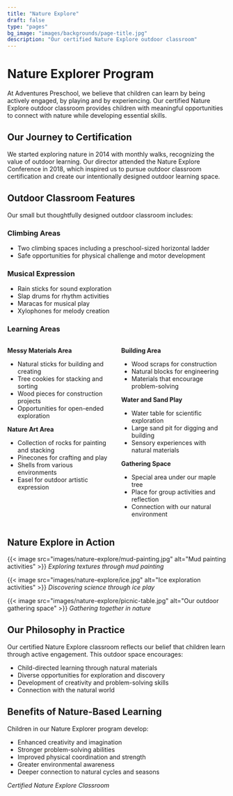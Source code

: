 ```yaml
---
title: "Nature Explore"
draft: false
type: "pages"
bg_image: "images/backgrounds/page-title.jpg"
description: "Our certified Nature Explore outdoor classroom"
---
```


# Nature Explorer Program

At Adventures Preschool, we believe that children can learn by being actively engaged, by playing and by experiencing. Our certified Nature Explore outdoor classroom provides children with meaningful opportunities to connect with nature while developing essential skills.

## Our Journey to Certification

We started exploring nature in 2014 with monthly walks, recognizing the value of outdoor learning. Our director attended the Nature Explore Conference in 2018, which inspired us to pursue outdoor classroom certification and create our intentionally designed outdoor learning space.

## Outdoor Classroom Features

Our small but thoughtfully designed outdoor classroom includes:

### Climbing Areas
- Two climbing spaces including a preschool-sized horizontal ladder
- Safe opportunities for physical challenge and motor development

### Musical Expression
- Rain sticks for sound exploration
- Slap drums for rhythm activities  
- Maracas for musical play
- Xylophones for melody creation

### Learning Areas

<div style="display: grid; grid-template-columns: 1fr 1fr; gap: 20px; margin-bottom: 30px;">

<div>

**Messy Materials Area**
- Natural sticks for building and creating
- Tree cookies for stacking and sorting
- Wood pieces for construction projects
- Opportunities for open-ended exploration

**Nature Art Area**
- Collection of rocks for painting and stacking
- Pinecones for crafting and play
- Shells from various environments
- Easel for outdoor artistic expression

</div>

<div>

**Building Area**
- Wood scraps for construction
- Natural blocks for engineering
- Materials that encourage problem-solving

**Water and Sand Play**
- Water table for scientific exploration
- Large sand pit for digging and building
- Sensory experiences with natural materials

**Gathering Space**
- Special area under our maple tree
- Place for group activities and reflection
- Connection with our natural environment

</div>

</div>

## Nature Explore in Action

{{< image src="images/nature-explore/mud-painting.jpg" alt="Mud painting activities" >}}
*Exploring textures through mud painting*

{{< image src="images/nature-explore/ice.jpg" alt="Ice exploration activities" >}}
*Discovering science through ice play*

{{< image src="images/nature-explore/picnic-table.jpg" alt="Our outdoor gathering space" >}}
*Gathering together in nature*

## Our Philosophy in Practice

Our certified Nature Explore classroom reflects our belief that children learn through active engagement. This outdoor space encourages:
- Child-directed learning through natural materials
- Diverse opportunities for exploration and discovery
- Development of creativity and problem-solving skills
- Connection with the natural world

## Benefits of Nature-Based Learning

Children in our Nature Explorer program develop:
- Enhanced creativity and imagination
- Stronger problem-solving abilities
- Improved physical coordination and strength
- Greater environmental awareness
- Deeper connection to natural cycles and seasons

*Certified Nature Explore Classroom*
